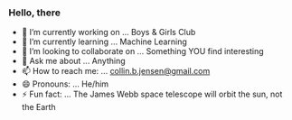 ### Hello, there




- 🔭 I’m currently working on ... Boys & Girls Club
- 🌱 I’m currently learning ... Machine Learning
- 👯 I’m looking to collaborate on ... Something YOU find interesting
- 💬 Ask me about ... Anything
- 📫 How to reach me: ... collin.b.jensen@gmail.com
- 😄 Pronouns: ... He/him
- ⚡ Fun fact: ... The James Webb space telescope will orbit the sun, not the Earth
